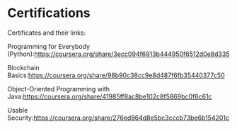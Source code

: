 # Certifications
Certificates and their links:

Programming for Everybody (Python):https://coursera.org/share/3ecc094f6913b444950f6512d0e8d335

Blockchain Basics:https://coursera.org/share/98b90c38cc9e8d487f6fb35440377c50

Object-Oriented Programming with Java:https://coursera.org/share/41985ff8ac8be102c8f5869bc0f6c61c

Usable Security:https://coursera.org/share/276ed864d8e5bc3cccb73be6b154201c

